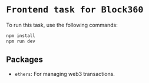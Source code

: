 # `Frontend task for Block360`

To run this task, use the following commands:

```bash
npm install
npm run dev
```

## Packages
- `ethers`: For managing web3 transactions.